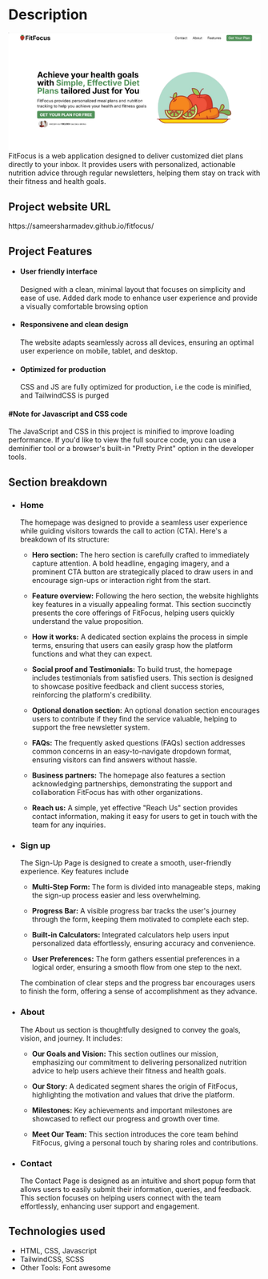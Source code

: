 <h1>Description</h2>
<img src="./img/image.png" alt="Image">
FitFocus is a web application designed to deliver customized diet plans directly to your inbox. It provides users with personalized, actionable nutrition advice through regular newsletters, helping them stay on track with their fitness and health goals.

<h2>Project website URL </h2>
https://sameersharmadev.github.io/fitfocus/
</br>


<h2>Project Features</h2>

+ <h4>User friendly interface</h4>
  Designed with a clean, minimal layout that focuses on simplicity and ease of use.
  Added dark mode to enhance user experience and provide a visually comfortable browsing option
+ <h4>Responsivene and clean design</h4>
  The website adapts seamlessly across all devices, ensuring an optimal user experience on mobile, tablet, and desktop.
+ <h4>Optimized for production</h4>
  CSS and JS are fully optimized for production, i.e  the code is minified, and TailwindCSS is purged

<h4> #Note for Javascript and CSS code</h4>
The JavaScript and CSS in this project is minified to improve loading performance. If you'd like to view the full source code, you can use a deminifier tool or a browser's built-in "Pretty Print" option in the developer tools.

<h2>Section breakdown</h2>

+ <h3>Home</h3>
  The homepage was designed to provide a seamless user experience while guiding visitors towards the call to action (CTA). Here's a breakdown of its structure:

  + <b>Hero section:</b> The hero section is carefully crafted to immediately capture attention. A bold headline, engaging imagery, and a prominent CTA button are strategically placed to draw users in and encourage sign-ups or interaction right from the start.

  + <b>Feature overview:</b> Following the hero section, the website highlights key features in a visually appealing format. This section succinctly presents the core offerings of FitFocus, helping users quickly understand the value proposition.

  + <b>How it works:</b> A dedicated section explains the process in simple terms, ensuring that users can easily grasp how the platform functions and what they can expect.

  + <b> Social proof and Testimonials:</b> To build trust, the homepage includes testimonials from satisfied users. This section is designed to showcase positive feedback and client success stories, reinforcing the platform's credibility.

  + <b>Optional donation section:</b> An optional donation section encourages users to contribute if they find the service valuable, helping to support the free newsletter system.

  + <b>FAQs:</b> The frequently asked questions (FAQs) section addresses common concerns in an easy-to-navigate dropdown format, ensuring visitors can find answers without hassle.

  + <b>Business partners:</b> The homepage also features a section acknowledging partnerships, demonstrating the support and collaboration FitFocus has with other organizations.

  + <b>Reach us:</b> A simple, yet effective "Reach Us" section provides contact information, making it easy for users to get in touch with the team for any inquiries.
 
     
+ <h3>Sign up</h3>

  The Sign-Up Page is designed to create a smooth, user-friendly experience. Key features include 
  
  + <b>Multi-Step Form:</b> The form is divided into manageable steps, making the sign-up process easier and less overwhelming.
  
  + <b>Progress Bar:</b> A visible progress bar tracks the user's journey through the form, keeping them motivated to complete each step.
    
  + <b>Built-in Calculators:</b> Integrated calculators help users input personalized data effortlessly, ensuring accuracy and convenience.
    
  + <b>User Preferences:</b> The form gathers essential preferences in a logical order, ensuring a smooth flow from one step to the next.
    
  The combination of clear steps and the progress bar encourages users to finish the form, offering a sense of accomplishment as they advance.

 
+ <h3>About</h3>
  The About us section is thoughtfully designed to convey the goals, vision, and journey. It includes:

  + <b>Our Goals and Vision:</b> This section outlines our mission, emphasizing our commitment to delivering personalized nutrition advice to help users achieve their fitness and health goals.
  
  + <b>Our Story:</b> A dedicated segment shares the origin of FitFocus, highlighting the motivation and values that drive the platform.
  
  + <b>Milestones:</b> Key achievements and important milestones are showcased to reflect our progress and growth over time.
  
  + <b>Meet Our Team:</b> This section introduces the core team behind FitFocus, giving a personal touch by sharing roles and contributions.
+ <h3>Contact</h3>
  The Contact Page is designed as an intuitive and short popup form that allows users to easily submit their information, queries, and feedback. This section focuses on helping users connect with the team effortlessly, enhancing user support and engagement.

<h2>Technologies used</h2>

+ HTML, CSS, Javascript
+ TailwindCSS, SCSS
+ Other Tools: Font awesome

